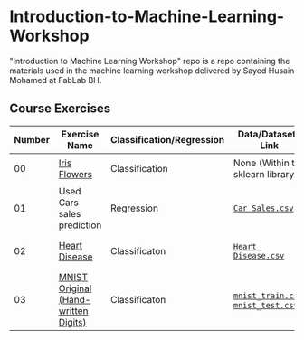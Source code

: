 # Introduction-to-Machine-Learning-Workshop
"Introduction to Machine Learning Workshop" repo is a repo containing the materials used in the machine learning workshop delivered by Sayed Husain Mohamed at FabLab BH.

## Course Exercises

| Number | Exercise Name | Classification/Regression | Data/Datasets Link | Solution |
| ----- |  ----- |  ----- |  ----- |  ----- |
| 00 | [Iris Flowers](https://en.wikipedia.org/wiki/Iris_flower_data_set) | Classification | None (Within the sklearn library) | [`Iris Flowers Solution`](https://github.com/Sayed-Husain/Introduction-to-Machine-Learning-Workshop/blob/main/Notebooks/Iris%20Flowers.ipynb) |
| 01 | Used Cars sales prediction | Regression | [`Car Sales.csv`](https://raw.githubusercontent.com/Sayed-Husain/Introduction-to-Machine-Learning-Workshop/main/Data/Car%20Sales.csv) | [Car Sales Solution](https://github.com/Sayed-Husain/Introduction-to-Machine-Learning-Workshop/blob/main/Notebooks/Car%20Sales.ipynb) |
| 02 | [Heart Disease](https://www.kaggle.com/datasets/johnsmith88/heart-disease-dataset) | Classificaton | [`Heart Disease.csv`](https://raw.githubusercontent.com/Sayed-Husain/Introduction-to-Machine-Learning-Workshop/main/Data/Heart%20disease.csv) | [Heart Disease Solution]() |
| 03 | [MNIST Original (Hand-written Digits)](https://en.wikipedia.org/wiki/MNIST_database) | Classificaton | [`mnist_train.csv`](https://raw.githubusercontent.com/Sayed-Husain/Introduction-to-Machine-Learning-Workshop/main/Data/Heart%20disease.csv`), [`mnist_test.csv`](https://raw.githubusercontent.com/Sayed-Husain/Introduction-to-Machine-Learning-Workshop/main/Data/mnist_test.csv)| [MNIST Solution]("https://github.com/Sayed-Husain/Introduction-to-Machine-Learning-Workshop/blob/main/Notebooks/MNIST.ipynb") |

